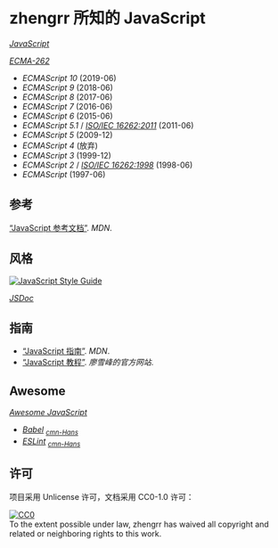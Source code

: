 # zhengrr 所知的 JavaScript

[*JavaScript*](https://developer.mozilla.org/docs/Web/JavaScript "JavaScript, 1995")

[*ECMA-262*](http://ecma-international.org/publications/standards/Ecma-262.htm)

*   *ECMAScript 10* (2019-06)
*   *ECMAScript 9* (2018-06)
*   *ECMAScript 8* (2017-06)
*   *ECMAScript 7* (2016-06)
*   *ECMAScript 6* (2015-06)
*   *ECMAScript 5.1* / [*ISO/IEC 16262:2011*](https://iso.org/standard/55755.html) (2011-06)
*   *ECMAScript 5* (2009-12)
*   *ECMAScript 4* (放弃)
*   *ECMAScript 3* (1999-12)
*   *ECMAScript 2* / [*ISO/IEC 16262:1998*](https://iso.org/standard/29696.html) (1998-06)
*   *ECMAScript* (1997-06)

## 参考

[“JavaScript 参考文档”](https://developer.mozilla.org/docs/Web/JavaScript/Reference). *MDN*.

## 风格

[![JavaScript Style Guide](https://cdn.rawgit.com/standard/standard/master/badge.svg)](https://github.com/standard/standard)

[*JSDoc*](http://usejsdoc.org/)

## 指南

*   [“JavaScript 指南”](https://developer.mozilla.org/docs/Web/JavaScript/Guide). *MDN*.
*   [“JavaScript 教程”](https://liaoxuefeng.com/wiki/1022910821149312). *廖雪峰的官方网站*.

## Awesome

[*Awesome JavaScript*](https://github.com/sorrycc/awesome-javascript)

*   [*Babel*](https://babeljs.io/) <sub>
        [*cmn-Hans*](https://babeljs.cn/) </sub>
*   [*ESLint*](https://eslint.org/) <sub>
        [*cmn-Hans*](https://eslint.bootcss.com/) </sub>

## 许可

项目采用 Unlicense 许可，文档采用 CC0-1.0 许可：

<p xmlns:dct="https://purl.org/dc/terms/">
  <a rel="license"
     href="https://creativecommons.org/publicdomain/zero/1.0/">
    <img src="https://licensebuttons.net/p/zero/1.0/88x31.png" style="border-style: none;" alt="CC0" />
  </a>
  <br />
  To the extent possible under law,
  <span resource="[_:publisher]" rel="dct:publisher">
    <span property="dct:title">zhengrr</span></span>
  has waived all copyright and related or neighboring rights to this work.
</p>

